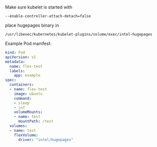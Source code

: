 Make sure kubelet is started with 

```
--enable-controller-attach-detach=false

```

place hugepages binary in 

```
/usr/libexec/kubernetes/kubelet-plugins/volume/exec/intel~hugepages
```

Example Pod manifest:

```yaml
kind: Pod
apiVersion: v1
metadata:
  name: flex-test
  labels:
    app: example
spec:
  containers:
  - name: flex-test
    image: ubuntu
    command:
    - sleep
    - inf
    volumeMounts:
    - name: test
      mountPath: /test
  volumes:
  - name: test
    flexVolume:
      driver: "intel/hugepages"
```
